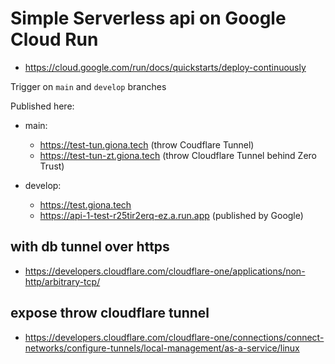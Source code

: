 # Simple Serverless api on Google Cloud Run

- https://cloud.google.com/run/docs/quickstarts/deploy-continuously

Trigger on `main` and `develop` branches

Published here:

- main:

  - https://test-tun.giona.tech (throw Coudflare Tunnel)
  - https://test-tun-zt.giona.tech (throw Cloudflare Tunnel behind Zero Trust)

- develop:
  - https://test.giona.tech
  - https://api-1-test-r25tir2erq-ez.a.run.app (published by Google)

## with db tunnel over https

- https://developers.cloudflare.com/cloudflare-one/applications/non-http/arbitrary-tcp/

## expose throw cloudflare tunnel

- https://developers.cloudflare.com/cloudflare-one/connections/connect-networks/configure-tunnels/local-management/as-a-service/linux

